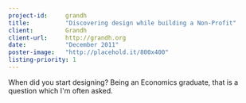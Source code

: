 ```yaml
---
project-id:     grandh
title:          "Discovering design while building a Non-Profit"
client:         Grandh
client-url:     http://grandh.org
date:           "December 2011"
poster-image:   "http://placehold.it/800x400"
listing-priority: 1
---
```


When did you start designing? Being an Economics graduate, that is a question which I'm often asked.
<!-- excerpt -->